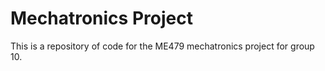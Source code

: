# Mechatronics Project

This is a repository of code for the ME479 mechatronics project for group 10.